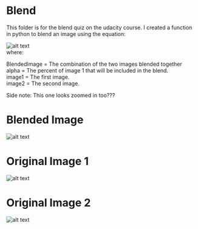 # Blend

This folder is for the blend quiz on the udacity course. I created a function in python to blend an image using the equation:

![alt text](https://raw.github.com/ataffe/computer_vision/master/Math_Screenshots/blend.PNG)  
where:  

BlendedImage = The combination of the two images blended together  
alpha = The percent of image 1 that will be included in the blend.  
image1 = The first image.  
image2 = The second image.  

Side note: This one looks zoomed in too???
# Blended Image
![alt text](https://raw.github.com/ataffe/computer_vision/master/blend/blended_gray.jpg)

# Original Image 1
![alt text](https://raw.github.com/ataffe/computer_vision/master/blend/lena.jpg)

# Original Image 2
![alt text](https://raw.github.com/ataffe/computer_vision/master/blend/mountain.jpg)
